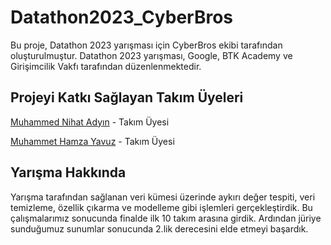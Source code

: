# Datathon2023_CyberBros

Bu proje, Datathon 2023 yarışması için CyberBros ekibi tarafından oluşturulmuştur.
Datathon 2023 yarışması, Google, BTK Academy ve Girişimcilik Vakfı tarafından düzenlenmektedir.

## Projeyi Katkı Sağlayan Takım Üyeleri

[Muhammed Nihat Adyın](https://github.com/Nihat-AYDIN) - Takım Üyesi

[Muhammet Hamza Yavuz](https://github.com/hamza37yavuz) - Takım Üyesi

## Yarışma Hakkında

Yarışma tarafından sağlanan veri kümesi üzerinde aykırı değer tespiti, veri temizleme, özellik çıkarma ve modelleme gibi işlemleri gerçekleştirdik. Bu çalışmalarımız sonucunda finalde ilk 10 takım arasına girdik. Ardından jüriye sunduğumuz sunumlar sonucunda 2.lik derecesini elde etmeyi başardık.
